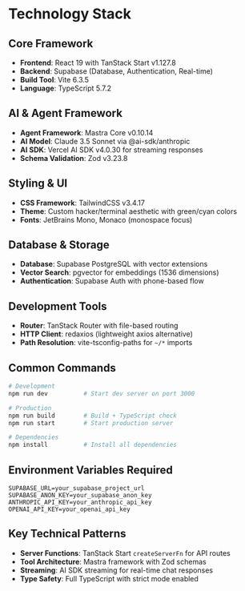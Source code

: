 # Technology Stack

## Core Framework
- **Frontend**: React 19 with TanStack Start v1.127.8
- **Backend**: Supabase (Database, Authentication, Real-time)
- **Build Tool**: Vite 6.3.5
- **Language**: TypeScript 5.7.2

## AI & Agent Framework
- **Agent Framework**: Mastra Core v0.10.14
- **AI Model**: Claude 3.5 Sonnet via @ai-sdk/anthropic
- **AI SDK**: Vercel AI SDK v4.0.30 for streaming responses
- **Schema Validation**: Zod v3.23.8

## Styling & UI
- **CSS Framework**: TailwindCSS v3.4.17
- **Theme**: Custom hacker/terminal aesthetic with green/cyan colors
- **Fonts**: JetBrains Mono, Monaco (monospace focus)

## Database & Storage
- **Database**: Supabase PostgreSQL with vector extensions
- **Vector Search**: pgvector for embeddings (1536 dimensions)
- **Authentication**: Supabase Auth with phone-based flow

## Development Tools
- **Router**: TanStack Router with file-based routing
- **HTTP Client**: redaxios (lightweight axios alternative)
- **Path Resolution**: vite-tsconfig-paths for `~/*` imports

## Common Commands

```bash
# Development
npm run dev          # Start dev server on port 3000

# Production
npm run build        # Build + TypeScript check
npm run start        # Start production server

# Dependencies
npm install          # Install all dependencies
```

## Environment Variables Required
```env
SUPABASE_URL=your_supabase_project_url
SUPABASE_ANON_KEY=your_supabase_anon_key
ANTHROPIC_API_KEY=your_anthropic_api_key
OPENAI_API_KEY=your_openai_api_key
```

## Key Technical Patterns
- **Server Functions**: TanStack Start `createServerFn` for API routes
- **Tool Architecture**: Mastra framework with Zod schemas
- **Streaming**: AI SDK streaming for real-time chat responses
- **Type Safety**: Full TypeScript with strict mode enabled